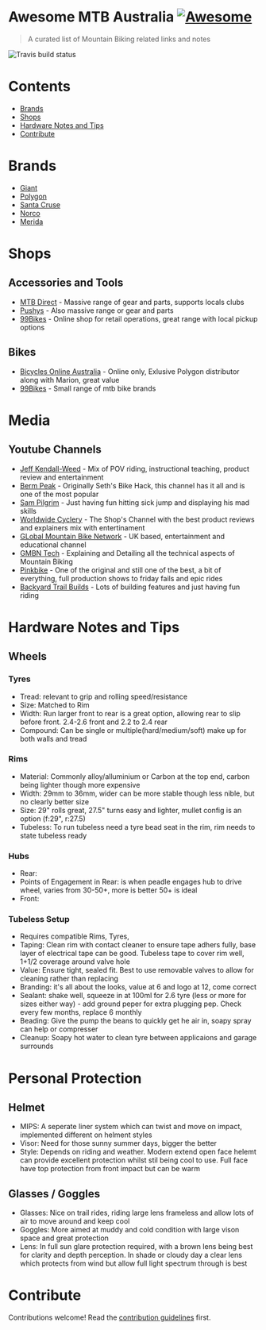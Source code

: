 # Awesome MTB Australia [![Awesome](https://awesome.re/badge.svg)](https://awesome.re)

> A curated list of Mountain Biking related links and notes

![Travis build status](https://travis-ci.org/warwickofthegh/awesome-mtb-australia.svg?branch=main)

# Contents

- [Brands](#brands)
- [Shops](#shops)
- [Hardware Notes and Tips](#Hardware-Notes-and-Tips)
- [Contribute](#contribute)

# Brands

- [Giant]()
- [Polygon]()
- [Santa Cruse]()
- [Norco]()
- [Merida]()


# Shops

## Accessories and Tools

- [MTB Direct](https://www.mtbdirect.com.au/) - Massive range of gear and parts, supports locals clubs
- [Pushys](https://www.pushys.com.au/) - Also massive range or gear and parts
- [99Bikes](https://www.99bikes.com.au/) - Online shop for retail operations, great range with local pickup options

## Bikes

- [Bicycles Online Australia](https://www.bicyclesonline.com.au/) - Online only, Exlusive Polygon distributor along with Marion, great value
- [99Bikes]() - Small range of mtb bike brands

# Media

## Youtube Channels

- [Jeff Kendall-Weed](https://www.youtube.com/channel/UC6DevRBhdC_8tbqsK3y3uPQ) - Mix of POV riding, instructional teaching, product review and entertainment
- [Berm Peak](https://www.youtube.com/channel/UCu8YylsPiu9XfaQC74Hr_Gw) - Originally Seth's Bike Hack, this channel has it all and is one of the most popular
- [Sam Pilgrim](https://www.youtube.com/channel/UC-WMwOzgFdvvGVLB1EZ-n-w) - Just having fun hitting sick jump and displaying his mad skills
- [Worldwide Cyclery](https://www.youtube.com/channel/UCxZoC1sIG-vVtLsJDSbeYyw) - The Shop's Channel with the best product reviews and explainers mix with entertinament
- [GLobal Mountain Bike Network](https://www.youtube.com/channel/UC_A--fhX5gea0i4UtpD99Gg) - UK based, entertainment and educational channel
- [GMBN Tech](https://www.youtube.com/channel/UC6juisijUAHcJLt23nk-qOQ) - Explaining and Detailing all the technical aspects of Mountain Biking
- [Pinkbike](https://www.youtube.com/channel/UC2GIHZpQiJy-8286f4lj_cg) - One of the original and still one of the best, a bit of everything, full production shows to friday fails and epic rides
- [Backyard Trail Builds](https://www.youtube.com/c/BackyardTrailBuilds/featured) - Lots of building features and just having fun riding

# Hardware Notes and Tips

## Wheels

### Tyres

- Tread: relevant to grip and rolling speed/resistance
- Size: Matched to Rim
- Width: Run larger front to rear is a great option, allowing rear to slip before front. 2.4-2.6 front and 2.2 to 2.4 rear
- Compound: Can be single or multiple(hard/medium/soft) make up for both walls and tread

### Rims

- Material: Commonly alloy/alluminium or Carbon at the top end, carbon being lighter though more expensive
- Width: 29mm to 36mm, wider can be more stable though less nible, but no clearly better size
- Size: 29" rolls great, 27.5" turns easy and lighter, mullet config is an option (f:29", r:27.5)
- Tubeless: To run tubeless need a tyre bead seat in the rim, rim needs to state tubeless ready 

### Hubs

- Rear: 
- Points of Engagement in Rear: is when peadle engages hub to drive wheel, varies from 30-50+, more is better 50+ is ideal
- Front: 

### Tubeless Setup

- Requires compatible Rims, Tyres, 
- Taping: Clean rim with contact cleaner to ensure tape adhers fully, base layer of electrical tape can be good. Tubeless tape to cover rim well, 1+1/2 coverage around valve hole
- Value: Ensure tight, sealed fit. Best to use removable valves to allow for cleaning rather than replacing
- Branding: it's all about the looks, value at 6 and logo at 12, come correct
- Sealant: shake well, squeeze in at 100ml for 2.6 tyre (less or more for sizes either way) - add ground peper for extra plugging pep. Check every few months, replace 6 monthly
- Beading: Give the pump the beans to quickly get he air in, soapy spray can help or compresser
- Cleanup: Soapy hot water to clean tyre between applicaions and garage surrounds

# Personal Protection

## Helmet

- MIPS: A seperate liner system which can twist and move on impact, implemented different on helment styles
- Visor: Need for those sunny summer days, bigger the better
- Style: Depends on riding and weather. Modern extend open face helemt can provide excellent protection whilst stil being cool to use. Full face have top protection from front impact but can be warm

## Glasses / Goggles

- Glasses: Nice on trail rides, riding large lens frameless and allow lots of air to move around and keep cool
- Goggles: More aimed at muddy and cold condition with large vison space and great protection
- Lens: In full sun glare protection required, with a brown lens being best for clarity and depth perception. In shade or cloudy day a clear lens which protects from wind but allow full light spectrum through is best

# Contribute

Contributions welcome! Read the [contribution guidelines](contributing.md) first.
